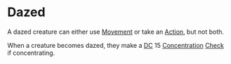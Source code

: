 # Dazed

A dazed creature can either use [Movement](../Combat/Movement.md) or take an [Action](../Core%20Procedures/Action.md), but not both.

When a creature becomes dazed, they make a [DC](../Core%20Procedures/DC.md) 15 [Concentration](../../Magic/Spells/Concentration.md) [Check](../Core%20Procedures/Check.md) if concentrating.
